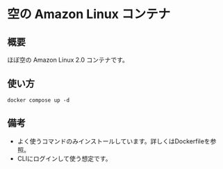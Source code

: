 # 空の Amazon Linux コンテナ

## 概要

ほぼ空の Amazon Linux 2.0 コンテナです。

## 使い方

```
docker compose up -d
```

## 備考

- よく使うコマンドのみインストールしています。詳しくはDockerfileを参照。
- CLIにログインして使う想定です。
